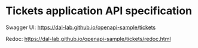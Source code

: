 # Tickets application API specification

Swagger UI:
<https://dal-lab.github.io/openapi-sample/tickets>

Redoc:
<https://dal-lab.github.io/openapi-sample/tickets/redoc.html>
